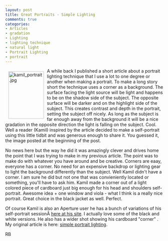```yaml
---
layout: post
title: Great Portraits - Simple Lighting
comments: true
categories:
- Articles
- gradation
- Lighting
- lighting technique
- natural light
- Portrait Lighting
- portrait
---
```

<a rel="lightbox" href="/wp-content/uploads/2009/04/kamil_portrait.jpg"><img title="kamil_portrait.jpg" src="/wp-content/uploads/2009/04/.thumbs/.kamil_portrait.jpg" border="0" alt="kamil_portrait.jpg" hspace="10" vspace="10" width="113" height="150" align="left" /></a>A while back I published a short article about a portrait lighting technique that I use a lot to one degree or another when making a portrait. To make a long story short the technique uses a corner as a background. The surface facing the light source will be light and happens to be on the shadow side of the subject. The opposite surface will be darker and on the highlight side of the subject. <!--more-->This creates contrast and depth in the portrait, setting the subject off nicely. As long as the subject is far enough away from the background it will be a nice gradation in the opposite direction the light is falling on the subject. Cool. Well a reader (Kamil) inspired by the article decided to make a self-portrait using this little tidbit and was generous enough to share it. You guessed it, the image posted at the beginning of the post.

No news here but the way he did it was amazingly clever and drives home the point that I was trying to make in my previous article. The point was to make do with whatever you have around and be creative. Corners are eaay, everyone has a corner. No need for an expensive backdrop or lighting gear to light the background differently than the subject. Well Kamil didn't have a corner. I am sure he did but not one that was convieniently located or something, you'll have to ask him. Kamil made a corner out of a light colored piece of cardboard just big enough for his head and shoulders self-portrait. Awesome idea + one window and viola - what I think is a really nice portrait. Great choice in the black jacket as well. Perfect.

Of course Kamil is also an Aperture user he has a bunch of variations of his self-portrait sessionÂ <a href="http://kamil-sladek.de/Convergent_Sight/home/Entries/2009/4/18_Self_Portrait.html">here at his site</a>. I actually love some of the black and white versions. He also has a wider shot showing his cardboard "corner" . My original article is here: <a href="http://photo.rwboyer.com/2008/09/keeping-it-simple/">simple portrait lighting</a>.

RB